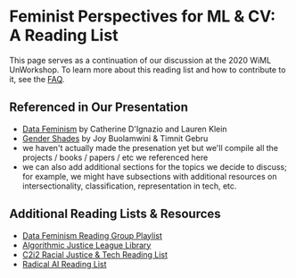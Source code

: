 # Feminist Perspectives for ML & CV: A Reading List
This page serves as a continuation of our discussion at the 2020 WiML UnWorkshop. To learn more about this reading list and how to contribute to it, see the [FAQ](FAQ.md).

## Referenced in Our Presentation
- [Data Feminism](http://datafeminism.io/) by Catherine D'Ignazio and Lauren Klein
- [Gender Shades](http://gendershades.org/) by Joy Buolamwini & Timnit Gebru
- we haven't actually made the presenation yet but we'll compile all the projects / books / papers / etc we referenced here
- we can also add additional sections for the topics we decide to discuss; for example, we might have subsections with additional resources on intersectionality, classification, representation in tech, etc.

## Additional Reading Lists & Resources
- [Data Feminism Reading Group Playlist](https://www.youtube.com/playlist?list=PL6eSH4cAj3BdS2u4wAxNkIVI-uVqjA53v)
- [Algorithmic Justice League Library](https://www.ajlunited.org/library/home)
- [C2i2 Racial Justice & Tech Reading List](https://www.c2i2.ucla.edu/racial-justice-and-tech/)
- [Radical AI Reading List](http://radicalaiproject.org/#reading)